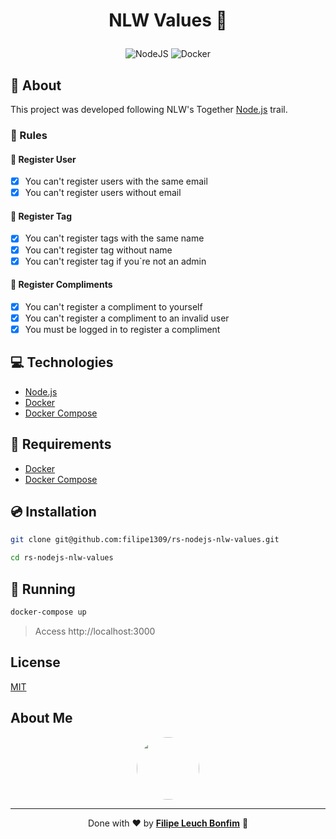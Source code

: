 # <p align="center">NLW Values 👊</p>

<p align="center">
    <img src="https://img.shields.io/badge/Code-NodeJS-informational?style=flat-square&logo=node.js&color=339933" alt="NodeJS" />
    <img src="https://img.shields.io/badge/Tools-Docker-informational?style=flat-square&logo=docker&color=2496ED" alt="Docker" />
</p>

## 💬 About

This project was developed following NLW's Together [Node.js](https://nextlevelweek.com/episodios/node/aula-1/edicao/6) trail.

### 📏 Rules

#### 👤 Register User

- [x]  You can't register users with the same email
- [x]  You can't register users without email

#### 🔵 Register Tag

- [x] You can't register tags with the same name
- [x] You can't register tag without name
- [x] You can't register tag if you`re not an admin

#### 👏 Register Compliments

- [x] You can't register a compliment to yourself
- [x] You can't register a compliment to an invalid user
- [x] You must be logged in to register a compliment

## :computer: Technologies

- [Node.js](https://nodejs.org/en/)
- [Docker](https://www.docker.com/)
- [Docker Compose](https://docs.docker.com/compose/)

## :scroll: Requirements

- [Docker](https://www.docker.com/)
- [Docker Compose](https://docs.docker.com/compose/)

## :cd: Installation

```sh
git clone git@github.com:filipe1309/rs-nodejs-nlw-values.git
```

```sh
cd rs-nodejs-nlw-values
```

## :runner: Running

```sh
docker-compose up
```

> Access http://localhost:3000

## License

[MIT](https://choosealicense.com/licenses/mit/)

## About Me

<p align="center">
    <a style="font-weight: bold" href="https://www.linkedin.com/in/filipe1309/">
    <img style="border-radius:50%" width="100px; "src="https://avatars.githubusercontent.com/u/2081014?s=60&v=4"/>
    </a>
</p>

---

<p align="center">
    Done with ♥ by <a style="font-weight: bold" href="https://www.linkedin.com/in/filipe1309/">Filipe Leuch Bonfim</a> 🖖
</p>
